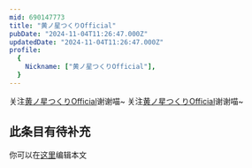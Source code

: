 ```yaml
---
mid: 690147773
title: "黄ノ星つくりOfficial"
pubDate: "2024-11-04T11:26:47.000Z"
updatedDate: "2024-11-04T11:26:47.000Z"
profile:
  {
    Nickname: ["黄ノ星つくりOfficial"],
  }
---
```


关注[黄ノ星つくりOfficial](https://space.bilibili.com/690147773)谢谢喵~ 关注[黄ノ星つくりOfficial](https://space.bilibili.com/690147773)谢谢喵~

## 此条目有待补充
你可以在[这里](https://github.com/Yuhanawa/VTuber.ICU-Content/edit/master/v/黄ノ星つくりOfficial/index.md)编辑本文
